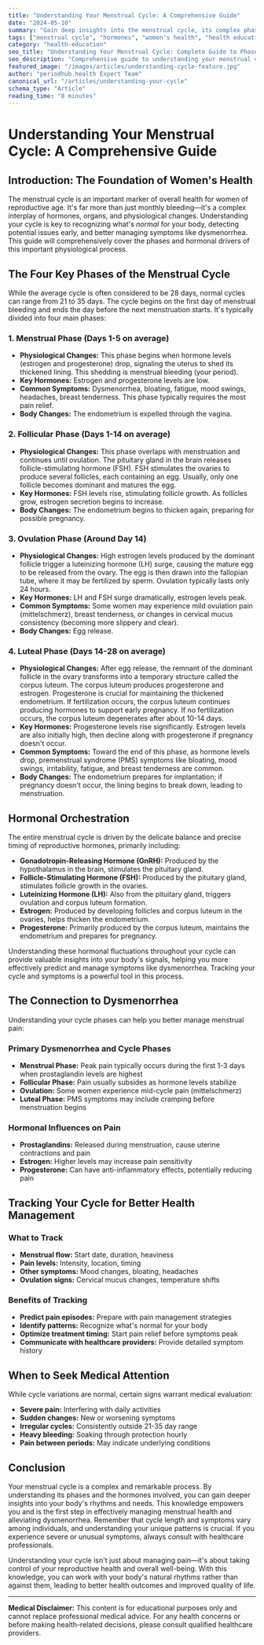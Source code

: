 ```yaml
---
title: "Understanding Your Menstrual Cycle: A Comprehensive Guide"
date: "2024-05-10"
summary: "Gain deep insights into the menstrual cycle, its complex phases, hormonal influences, and how this knowledge can help you effectively manage your monthly health."
tags: ["menstrual cycle", "hormones", "women's health", "health education", "reproductive health", "dysmenorrhea"]
category: "health-education"
seo_title: "Understanding Your Menstrual Cycle: Complete Guide to Phases and Hormones"
seo_description: "Comprehensive guide to understanding your menstrual cycle phases, hormonal changes, and how to use this knowledge for better health management and pain relief."
featured_image: "/images/articles/understanding-cycle-feature.jpg"
author: "periodhub.health Expert Team"
canonical_url: "/articles/understanding-your-cycle"
schema_type: "Article"
reading_time: "8 minutes"
---
```


# Understanding Your Menstrual Cycle: A Comprehensive Guide

## Introduction: The Foundation of Women's Health

The menstrual cycle is an important marker of overall health for women of reproductive age. It's far more than just monthly bleeding—it's a complex interplay of hormones, organs, and physiological changes. Understanding your cycle is key to recognizing what's *normal* for your body, detecting potential issues early, and better managing symptoms like dysmenorrhea. This guide will comprehensively cover the phases and hormonal drivers of this important physiological process.

## The Four Key Phases of the Menstrual Cycle

While the average cycle is often considered to be 28 days, normal cycles can range from 21 to 35 days. The cycle begins on the first day of menstrual bleeding and ends the day before the next menstruation starts. It's typically divided into four main phases:

### 1. Menstrual Phase (Days 1-5 on average)

* **Physiological Changes:** This phase begins when hormone levels (estrogen and progesterone) drop, signaling the uterus to shed its thickened lining. This shedding is menstrual bleeding (your period).
* **Key Hormones:** Estrogen and progesterone levels are low.
* **Common Symptoms:** Dysmenorrhea, bloating, fatigue, mood swings, headaches, breast tenderness. This phase typically requires the most pain relief.
* **Body Changes:** The endometrium is expelled through the vagina.

### 2. Follicular Phase (Days 1-14 on average)

* **Physiological Changes:** This phase overlaps with menstruation and continues until ovulation. The pituitary gland in the brain releases follicle-stimulating hormone (FSH). FSH stimulates the ovaries to produce several follicles, each containing an egg. Usually, only one follicle becomes dominant and matures the egg.
* **Key Hormones:** FSH levels rise, stimulating follicle growth. As follicles grow, estrogen secretion begins to increase.
* **Body Changes:** The endometrium begins to thicken again, preparing for possible pregnancy.

### 3. Ovulation Phase (Around Day 14)

* **Physiological Changes:** High estrogen levels produced by the dominant follicle trigger a luteinizing hormone (LH) surge, causing the mature egg to be released from the ovary. The egg is then drawn into the fallopian tube, where it may be fertilized by sperm. Ovulation typically lasts only 24 hours.
* **Key Hormones:** LH and FSH surge dramatically, estrogen levels peak.
* **Common Symptoms:** Some women may experience mild ovulation pain (mittelschmerz), breast tenderness, or changes in cervical mucus consistency (becoming more slippery and clear).
* **Body Changes:** Egg release.

### 4. Luteal Phase (Days 14-28 on average)

* **Physiological Changes:** After egg release, the remnant of the dominant follicle in the ovary transforms into a temporary structure called the corpus luteum. The corpus luteum produces progesterone and estrogen. Progesterone is crucial for maintaining the thickened endometrium. If fertilization occurs, the corpus luteum continues producing hormones to support early pregnancy. If no fertilization occurs, the corpus luteum degenerates after about 10-14 days.
* **Key Hormones:** Progesterone levels rise significantly. Estrogen levels are also initially high, then decline along with progesterone if pregnancy doesn't occur.
* **Common Symptoms:** Toward the end of this phase, as hormone levels drop, premenstrual syndrome (PMS) symptoms like bloating, mood swings, irritability, fatigue, and breast tenderness are common.
* **Body Changes:** The endometrium prepares for implantation; if pregnancy doesn't occur, the lining begins to break down, leading to menstruation.

## Hormonal Orchestration

The entire menstrual cycle is driven by the delicate balance and precise timing of reproductive hormones, primarily including:

* **Gonadotropin-Releasing Hormone (GnRH):** Produced by the hypothalamus in the brain, stimulates the pituitary gland.
* **Follicle-Stimulating Hormone (FSH):** Produced by the pituitary gland, stimulates follicle growth in the ovaries.
* **Luteinizing Hormone (LH):** Also from the pituitary gland, triggers ovulation and corpus luteum formation.
* **Estrogen:** Produced by developing follicles and corpus luteum in the ovaries, helps thicken the endometrium.
* **Progesterone:** Primarily produced by the corpus luteum, maintains the endometrium and prepares for pregnancy.

Understanding these hormonal fluctuations throughout your cycle can provide valuable insights into your body's signals, helping you more effectively predict and manage symptoms like dysmenorrhea. Tracking your cycle and symptoms is a powerful tool in this process.

## The Connection to Dysmenorrhea

Understanding your cycle phases can help you better manage menstrual pain:

### Primary Dysmenorrhea and Cycle Phases

* **Menstrual Phase:** Peak pain typically occurs during the first 1-3 days when prostaglandin levels are highest
* **Follicular Phase:** Pain usually subsides as hormone levels stabilize
* **Ovulation:** Some women experience mid-cycle pain (mittelschmerz)
* **Luteal Phase:** PMS symptoms may include cramping before menstruation begins

### Hormonal Influences on Pain

* **Prostaglandins:** Released during menstruation, cause uterine contractions and pain
* **Estrogen:** Higher levels may increase pain sensitivity
* **Progesterone:** Can have anti-inflammatory effects, potentially reducing pain

## Tracking Your Cycle for Better Health Management

### What to Track

* **Menstrual flow:** Start date, duration, heaviness
* **Pain levels:** Intensity, location, timing
* **Other symptoms:** Mood changes, bloating, headaches
* **Ovulation signs:** Cervical mucus changes, temperature shifts

### Benefits of Tracking

* **Predict pain episodes:** Prepare with pain management strategies
* **Identify patterns:** Recognize what's normal for your body
* **Optimize treatment timing:** Start pain relief before symptoms peak
* **Communicate with healthcare providers:** Provide detailed symptom history

## When to Seek Medical Attention

While cycle variations are normal, certain signs warrant medical evaluation:

* **Severe pain:** Interfering with daily activities
* **Sudden changes:** New or worsening symptoms
* **Irregular cycles:** Consistently outside 21-35 day range
* **Heavy bleeding:** Soaking through protection hourly
* **Pain between periods:** May indicate underlying conditions

## Conclusion

Your menstrual cycle is a complex and remarkable process. By understanding its phases and the hormones involved, you can gain deeper insights into your body's rhythms and needs. This knowledge empowers you and is the first step in effectively managing menstrual health and alleviating dysmenorrhea. Remember that cycle length and symptoms vary among individuals, and understanding your unique patterns is crucial. If you experience severe or unusual symptoms, always consult with healthcare professionals.

Understanding your cycle isn't just about managing pain—it's about taking control of your reproductive health and overall well-being. With this knowledge, you can work with your body's natural rhythms rather than against them, leading to better health outcomes and improved quality of life.

---

**Medical Disclaimer:** This content is for educational purposes only and cannot replace professional medical advice. For any health concerns or before making health-related decisions, please consult qualified healthcare providers.
